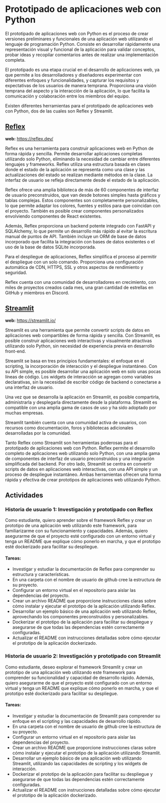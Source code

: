 # Prototipado de aplicaciones web con Python

El prototipado de aplicaciones web con Python es el proceso de crear versiones preliminares y funcionales de una aplicación web utilizando el lenguaje de programación Python. Consiste en desarrollar rápidamente una representación visual y funcional de la aplicación para validar conceptos, probar ideas y recopilar comentarios antes de realizar una implementación completa.

El prototipado es una etapa crucial en el desarrollo de aplicaciones web, ya que permite a los desarrolladores y diseñadores experimentar con diferentes enfoques y funcionalidades, y capturar los requisitos y expectativas de los usuarios de manera temprana. Proporciona una visión temprana del aspecto y la interacción de la aplicación, lo que facilita la comunicación y colaboración entre los miembros del equipo.

Existen diferentes herramientas para el prototipado de aplicaciones web con Python, dos de las cuales son Reflex y Streamlit.

## [Reflex](https://reflex.dev/)

**web:** https://reflex.dev/

Reflex es una herramienta para construir aplicaciones web en Python de forma rápida y sencilla. Permite desarrollar aplicaciones completas utilizando solo Python, eliminando la necesidad de cambiar entre diferentes lenguajes y frameworks. Reflex utiliza una estructura basada en clases donde el estado de la aplicación se representa como una clase y las actualizaciones del estado se realizan mediante métodos en la clase. La interfaz de usuario se refleja directamente desde el estado de la aplicación.

Reflex ofrece una amplia biblioteca de más de 60 componentes de interfaz de usuario preconstruidos, que van desde botones simples hasta gráficos y tablas complejas. Estos componentes son completamente personalizables, lo que permite adaptar los colores, fuentes y estilos para que coincidan con el proyecto. También es posible crear componentes personalizados envolviendo componentes de React existentes.

Además, Reflex proporciona un backend potente integrado con FastAPI y SQLAlchemy, lo que permite un desarrollo más rápido al evitar la escritura manual de puntos de API. También incluye un ORM de base de datos incorporado que facilita la integración con bases de datos existentes o el uso de la base de datos SQLite incorporada.

Para el despliegue de aplicaciones, Reflex simplifica el proceso al permitir el despliegue con un solo comando. Proporciona una configuración automática de CDN, HTTPS, SSL y otros aspectos de rendimiento y seguridad.

Reflex cuenta con una comunidad de desarrolladores en crecimiento, con miles de proyectos creados cada mes, una gran cantidad de estrellas en GitHub y miembros en Discord.

## [Streamlit](https://streamlit.io/)

**web:** https://streamlit.io/

Streamlit es una herramienta que permite convertir scripts de datos en aplicaciones web compartibles de forma rápida y sencilla. Con Streamlit, es posible construir aplicaciones web interactivas y visualmente atractivas utilizando solo Python, sin necesidad de experiencia previa en desarrollo front-end.

Streamlit se basa en tres principios fundamentales: el enfoque en el scripting, la incorporación de interacción y el despliegue instantáneo. Con su API simple, es posible desarrollar una aplicación web en solo unas pocas líneas de código. Los widgets de interacción se agregan como variables declarativas, sin la necesidad de escribir código de backend o conectarse a una interfaz de usuario.

Una vez que se desarrolla la aplicación en Streamlit, es posible compartirla, administrarla y desplegarla directamente desde la plataforma. Streamlit es compatible con una amplia gama de casos de uso y ha sido adoptado por muchas empresas.

Streamlit también cuenta con una comunidad activa de usuarios, con recursos como documentación, foros y bibliotecas adicionales desarrolladas por la comunidad.

Tanto  Reflex como Streamlit son herramientas poderosas para el prototipado de aplicaciones web con Python. Reflex permite el desarrollo completo de aplicaciones web utilizando solo Python, con una amplia gama de componentes de interfaz de usuario preconstruidos y una integración simplificada del backend. Por otro lado, Streamlit se centra en convertir scripts de datos en aplicaciones web interactivas, con una API simple y un proceso de despliegue instantáneo. Ambas herramientas ofrecen una forma rápida y efectiva de crear prototipos de aplicaciones web utilizando Python.


## Actividades

### Historia de usuario 1: Investigación y prototipado con Reflex

Como estudiante, quiero aprender sobre el framework Reflex y crear un prototipo de una aplicación web utilizando este framework, para familiarizarme con su funcionamiento y capacidades. Además, quiero asegurarme de que el proyecto esté configurado con un entorno virtual y tenga un README que explique cómo ponerlo en marcha, y que el prototipo esté dockerizado para facilitar su despliegue.

#### Tareas:

- Investigar y estudiar la documentación de Reflex para comprender su estructura y características.
- En una carpeta con el nombre de usuario de github cree la estructura de su proyecto.
- Configurar un entorno virtual en el repositorio para aislar las dependencias del proyecto.
- Crear un archivo README que proporcione instrucciones claras sobre cómo instalar y ejecutar el prototipo de la aplicación utilizando Reflex.
- Desarrollar un ejemplo básico de una aplicación web utilizando Reflex, aprovechando los componentes preconstruidos y personalizables.
- Dockerizar el prototipo de la aplicación para facilitar su despliegue y asegurarse de que todas las dependencias estén correctamente configuradas.
- Actualizar el README con instrucciones detalladas sobre cómo ejecutar el prototipo de la aplicación dockerizado.

### Historia de usuario 2: Investigación y prototipado con Streamlit

Como estudiante, deseo explorar el framework Streamlit y crear un prototipo de una aplicación web utilizando este framework para comprender su funcionalidad y capacidad de desarrollo rápido. Además, quiero asegurarme de que el proyecto esté configurado con un entorno virtual y tenga un README que explique cómo ponerlo en marcha, y que el prototipo esté dockerizado para facilitar su despliegue.

#### Tareas:

- Investigar y estudiar la documentación de Streamlit para comprender su enfoque en el scripting y las capacidades de desarrollo rápido.
- En una carpeta con el nombre de usuario de github cree la estructura de su proyecto.
- Configurar un entorno virtual en el repositorio para aislar las dependencias del proyecto.
- Crear un archivo README que proporcione instrucciones claras sobre cómo instalar y ejecutar el prototipo de la aplicación utilizando Streamlit.
- Desarrollar un ejemplo básico de una aplicación web utilizando Streamlit, utilizando las capacidades de scripting y los widgets de interacción.
- Dockerizar el prototipo de la aplicación para facilitar su despliegue y asegurarse de que todas las dependencias estén correctamente configuradas.
- Actualizar el README con instrucciones detalladas sobre cómo ejecutar el prototipo de la aplicación dockerizado.




